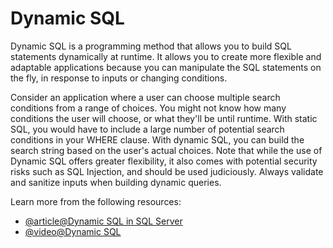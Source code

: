 # Dynamic SQL

Dynamic SQL is a programming method that allows you to build SQL statements dynamically at runtime. It allows you to create more flexible and adaptable applications because you can manipulate the SQL statements on the fly, in response to inputs or changing conditions.

Consider an application where a user can choose multiple search conditions from a range of choices. You might not know how many conditions the user will choose, or what they'll be until runtime. With static SQL, you would have to include a large number of potential search conditions in your WHERE clause. With dynamic SQL, you can build the search string based on the user's actual choices. Note that while the use of Dynamic SQL offers greater flexibility, it also comes with potential security risks such as SQL Injection, and should be used judiciously. Always validate and sanitize inputs when building dynamic queries.

Learn more from the following resources:

- [@article@Dynamic SQL in SQL Server](https://www.sqlshack.com/dynamic-sql-in-sql-server/)
- [@video@Dynamic SQL](https://www.youtube.com/watch?v=01LZMCotcpY)